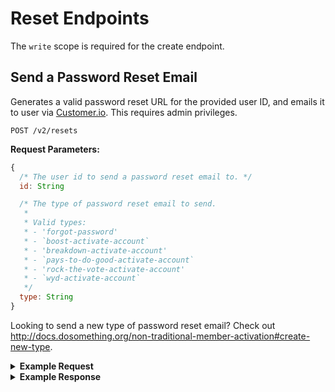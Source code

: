 # Reset Endpoints

The `write` scope is required for the create endpoint.

## Send a Password Reset Email

Generates a valid password reset URL for the provided user ID, and emails it to user via [Customer.io](http://docs.dosomething.org/customer-io#call-to-action-email). This requires admin privileges.

```
POST /v2/resets
```

**Request Parameters:**

```js
{
  /* The user id to send a password reset email to. */
  id: String

  /* The type of password reset email to send.
   *
   * Valid types:
   * - 'forgot-password'
   * - `boost-activate-account`
   * - 'breakdown-activate-account'
   * - `pays-to-do-good-activate-account`
   * - 'rock-the-vote-activate-account' 
   * - `wyd-activate-account`
   */
  type: String
}
```
Looking to send a new type of password reset email? Check out http://docs.dosomething.org/non-traditional-member-activation#create-new-type.

<details>
<summary><strong>Example Request</strong></summary>

```sh
curl -X POST \
  -H "Authorization: Bearer ${ACCESS_TOKEN}" \
  -H "Content-Type: application/json" -H "Accept: application/json" \
  -d "{\"id\" : \"5846c3949a8920472d4c8793\", \"type\" : \"forgot-password\"}"
  https://northstar.dosomething.org/v2/resets
```
</details>

<details>
<summary><strong>Example Response</strong></summary>

```js
// 200 OK

{
    "success": {
        "code": 200,
        "message": "Message sent."
    }
}
```
</details>
